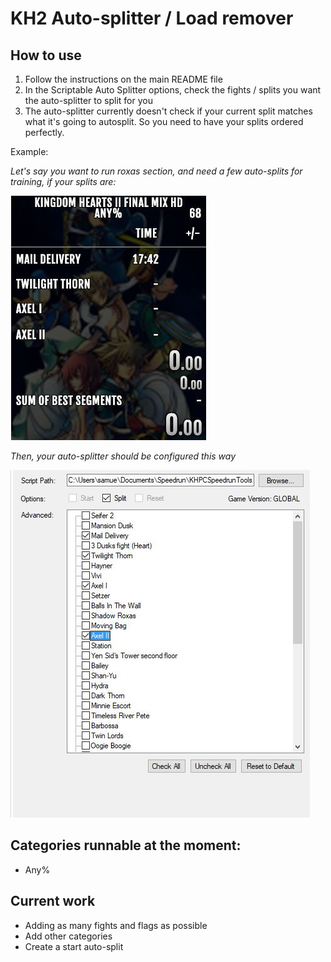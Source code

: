 # KH2 Auto-splitter / Load remover
## How to use
1. Follow the instructions on the main README file
2. In the Scriptable Auto Splitter options, check the fights / splits you want the auto-splitter to split for you
3. The auto-splitter currently doesn't check if your current split matches what it's going to autosplit. So you need to have your splits ordered perfectly. 

Example: 

*Let's say you want to run roxas section, and need a few auto-splits for training, if your splits are:*

![](assets/splits.jpg)

*Then, your auto-splitter should be configured this way*

![](assets/example1.jpg)

## Categories runnable at the moment:
* Any%

## Current work
* Adding as many fights and flags as possible
* Add other categories
* Create a start auto-split
